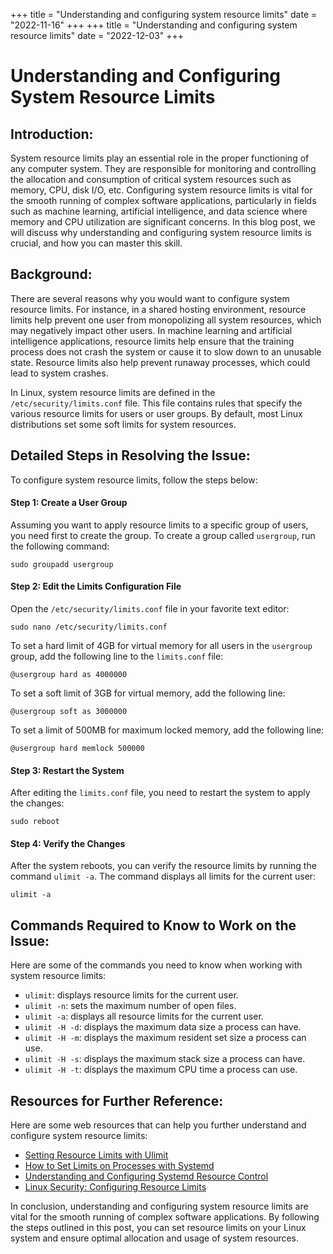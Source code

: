 +++
title = "Understanding and configuring system resource limits"
date = "2022-11-16"
+++
+++
title = "Understanding and configuring system resource limits"
date = "2022-12-03"
+++


# Understanding and Configuring System Resource Limits

## Introduction:

System resource limits play an essential role in the proper functioning of any computer system. They are responsible for monitoring and controlling the allocation and consumption of critical system resources such as memory, CPU, disk I/O, etc. Configuring system resource limits is vital for the smooth running of complex software applications, particularly in fields such as machine learning, artificial intelligence, and data science where memory and CPU utilization are significant concerns. In this blog post, we will discuss why understanding and configuring system resource limits is crucial, and how you can master this skill.

## Background:

There are several reasons why you would want to configure system resource limits. For instance, in a shared hosting environment, resource limits help prevent one user from monopolizing all system resources, which may negatively impact other users. In machine learning and artificial intelligence applications, resource limits help ensure that the training process does not crash the system or cause it to slow down to an unusable state. Resource limits also help prevent runaway processes, which could lead to system crashes.

In Linux, system resource limits are defined in the `/etc/security/limits.conf` file. This file contains rules that specify the various resource limits for users or user groups. By default, most Linux distributions set some soft limits for system resources.

## Detailed Steps in Resolving the Issue:

To configure system resource limits, follow the steps below:

#### Step 1: Create a User Group

Assuming you want to apply resource limits to a specific group of users, you need first to create the group. To create a group called `usergroup`, run the following command:

```
sudo groupadd usergroup
```

#### Step 2: Edit the Limits Configuration File

Open the `/etc/security/limits.conf` file in your favorite text editor:

```
sudo nano /etc/security/limits.conf
```

To set a hard limit of 4GB for virtual memory for all users in the `usergroup` group, add the following line to the `limits.conf` file:

```
@usergroup hard as 4000000
```

To set a soft limit of 3GB for virtual memory, add the following line:

```
@usergroup soft as 3000000
```

To set a limit of 500MB for maximum locked memory, add the following line:

```
@usergroup hard memlock 500000
```

#### Step 3: Restart the System

After editing the `limits.conf` file, you need to restart the system to apply the changes:

```
sudo reboot
```

#### Step 4: Verify the Changes

After the system reboots, you can verify the resource limits by running the command `ulimit -a`. The command displays all limits for the current user:

```
ulimit -a
```

## Commands Required to Know to Work on the Issue:

Here are some of the commands you need to know when working with system resource limits:

- `ulimit`: displays resource limits for the current user.
- `ulimit -n`: sets the maximum number of open files.
- `ulimit -a`: displays all resource limits for the current user.
- `ulimit -H -d`: displays the maximum data size a process can have.
- `ulimit -H -m`: displays the maximum resident set size a process can use.
- `ulimit -H -s`: displays the maximum stack size a process can have.
- `ulimit -H -t`: displays the maximum CPU time a process can use.

## Resources for Further Reference:

Here are some web resources that can help you further understand and configure system resource limits:

- [Setting Resource Limits with Ulimit](https://www.linux.com/training-tutorials/setting-resource-limits-ulimit/)
- [How to Set Limits on Processes with Systemd](https://www.linux.com/training-tutorials/how-set-limits-processes-systemd/)
- [Understanding and Configuring Systemd Resource Control](https://www.linux.com/topic/systems-management/understanding-and-configuring-systemd-resource-control/)
- [Linux Security: Configuring Resource Limits](https://www.linuxjournal.com/content/linux-security-configuring-resource-limits)

In conclusion, understanding and configuring system resource limits are vital for the smooth running of complex software applications. By following the steps outlined in this post, you can set resource limits on your Linux system and ensure optimal allocation and usage of system resources.